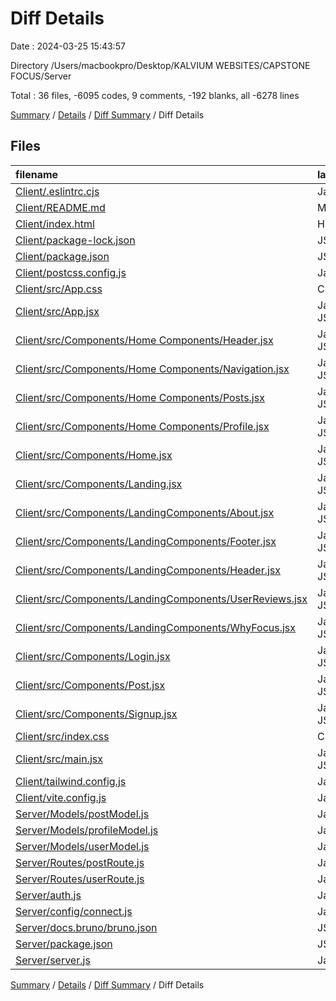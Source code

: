 # Diff Details

Date : 2024-03-25 15:43:57

Directory /Users/macbookpro/Desktop/KALVIUM WEBSITES/CAPSTONE FOCUS/Server

Total : 36 files,  -6095 codes, 9 comments, -192 blanks, all -6278 lines

[Summary](results.md) / [Details](details.md) / [Diff Summary](diff.md) / Diff Details

## Files
| filename | language | code | comment | blank | total |
| :--- | :--- | ---: | ---: | ---: | ---: |
| [Client/.eslintrc.cjs](/Client/.eslintrc.cjs) | JavaScript | -21 | 0 | -1 | -22 |
| [Client/README.md](/Client/README.md) | Markdown | -5 | 0 | -4 | -9 |
| [Client/index.html](/Client/index.html) | HTML | -13 | 0 | -1 | -14 |
| [Client/package-lock.json](/Client/package-lock.json) | JSON | -5,397 | 0 | -1 | -5,398 |
| [Client/package.json](/Client/package.json) | JSON | -34 | 0 | -1 | -35 |
| [Client/postcss.config.js](/Client/postcss.config.js) | JavaScript | -6 | 0 | -1 | -7 |
| [Client/src/App.css](/Client/src/App.css) | CSS | -251 | 0 | -56 | -307 |
| [Client/src/App.jsx](/Client/src/App.jsx) | JavaScript JSX | -21 | 0 | -4 | -25 |
| [Client/src/Components/Home Components/Header.jsx](/Client/src/Components/Home%20Components/Header.jsx) | JavaScript JSX | -34 | 0 | -14 | -48 |
| [Client/src/Components/Home Components/Navigation.jsx](/Client/src/Components/Home%20Components/Navigation.jsx) | JavaScript JSX | -32 | 0 | -9 | -41 |
| [Client/src/Components/Home Components/Posts.jsx](/Client/src/Components/Home%20Components/Posts.jsx) | JavaScript JSX | -68 | 0 | -27 | -95 |
| [Client/src/Components/Home Components/Profile.jsx](/Client/src/Components/Home%20Components/Profile.jsx) | JavaScript JSX | -48 | 0 | -18 | -66 |
| [Client/src/Components/Home.jsx](/Client/src/Components/Home.jsx) | JavaScript JSX | -17 | 0 | -4 | -21 |
| [Client/src/Components/Landing.jsx](/Client/src/Components/Landing.jsx) | JavaScript JSX | -17 | 0 | -4 | -21 |
| [Client/src/Components/LandingComponents/About.jsx](/Client/src/Components/LandingComponents/About.jsx) | JavaScript JSX | -20 | 0 | -5 | -25 |
| [Client/src/Components/LandingComponents/Footer.jsx](/Client/src/Components/LandingComponents/Footer.jsx) | JavaScript JSX | -9 | 0 | -4 | -13 |
| [Client/src/Components/LandingComponents/Header.jsx](/Client/src/Components/LandingComponents/Header.jsx) | JavaScript JSX | -39 | 0 | -10 | -49 |
| [Client/src/Components/LandingComponents/UserReviews.jsx](/Client/src/Components/LandingComponents/UserReviews.jsx) | JavaScript JSX | -43 | 0 | -16 | -59 |
| [Client/src/Components/LandingComponents/WhyFocus.jsx](/Client/src/Components/LandingComponents/WhyFocus.jsx) | JavaScript JSX | -40 | 0 | -9 | -49 |
| [Client/src/Components/Login.jsx](/Client/src/Components/Login.jsx) | JavaScript JSX | -120 | 0 | -29 | -149 |
| [Client/src/Components/Post.jsx](/Client/src/Components/Post.jsx) | JavaScript JSX | -74 | 0 | -8 | -82 |
| [Client/src/Components/Signup.jsx](/Client/src/Components/Signup.jsx) | JavaScript JSX | -135 | 0 | -33 | -168 |
| [Client/src/index.css](/Client/src/index.css) | CSS | -3 | 0 | -1 | -4 |
| [Client/src/main.jsx](/Client/src/main.jsx) | JavaScript JSX | -12 | 0 | -2 | -14 |
| [Client/tailwind.config.js](/Client/tailwind.config.js) | JavaScript | -10 | -1 | 0 | -11 |
| [Client/vite.config.js](/Client/vite.config.js) | JavaScript | -5 | -1 | -2 | -8 |
| [Server/Models/postModel.js](/Server/Models/postModel.js) | JavaScript | 9 | 0 | 4 | 13 |
| [Server/Models/profileModel.js](/Server/Models/profileModel.js) | JavaScript | 9 | 0 | 4 | 13 |
| [Server/Models/userModel.js](/Server/Models/userModel.js) | JavaScript | 16 | 0 | 4 | 20 |
| [Server/Routes/postRoute.js](/Server/Routes/postRoute.js) | JavaScript | 47 | 3 | 9 | 59 |
| [Server/Routes/userRoute.js](/Server/Routes/userRoute.js) | JavaScript | 162 | 8 | 26 | 196 |
| [Server/auth.js](/Server/auth.js) | JavaScript | 40 | 0 | 5 | 45 |
| [Server/config/connect.js](/Server/config/connect.js) | JavaScript | 12 | 0 | 4 | 16 |
| [Server/docs.bruno/bruno.json](/Server/docs.bruno/bruno.json) | JSON | 9 | 0 | 0 | 9 |
| [Server/package.json](/Server/package.json) | JSON | 25 | 0 | 1 | 26 |
| [Server/server.js](/Server/server.js) | JavaScript | 50 | 0 | 15 | 65 |

[Summary](results.md) / [Details](details.md) / [Diff Summary](diff.md) / Diff Details